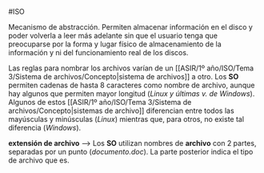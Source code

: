 #ISO

Mecanismo de abstracción. Permiten almacenar información en el disco y poder volverla a leer más adelante sin que el usuario tenga que preocuparse por la forma y lugar físico de almacenamiento de la información y ni del funcionamiento real de los discos.

Las reglas para nombrar los archivos varían de un [[ASIR/1º año/ISO/Tema 3/Sistema de archivos/Concepto|sistema de archivos]] a otro. Los **SO** permiten cadenas de hasta 8 caracteres como nombre de archivo, aunque hay algunos que permiten mayor longitud (*Linux y últimas v. de Windows*). Algunos de estos [[ASIR/1º año/ISO/Tema 3/Sistema de archivos/Concepto|sistemas de archivo]] diferencian entre todos las mayúsculas y minúsculas (*Linux*) mientras que, para otros, no existe tal diferencia (*Windows*). 

**extensión de archivo** --> Los **SO** utilizan nombres de **archivo** con 2 partes, separadas por un punto (*documento.doc*). La parte posterior indica el tipo de archivo que es.